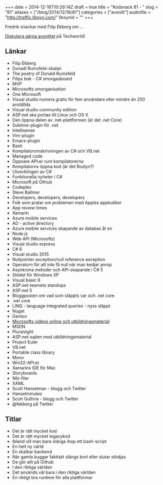 +++
date = 2014-12-16T10:26:14Z
draft = true
title = "Kodsnack 81 - "
slug = "81"
aliases = ["/blog/2014/12/16/81"]
categories = ["avsnitt"]
audiofile = "http://traffic.libsyn.com/"
libsynid = ""
+++

Fredrik snackar med Filip Ekberg om …

[Diskutera gärna avsnittet](http://techworld.idg.se/2.2524/1.599981/) på Techworld!

## Länkar ##
* Filip Ekberg
* Donadl Rumsfeld-skalan
* The poetry of Donald Rumsfeld
* Filips bok - C# smorgasboard
* MVP
* Microsofts omorganisation
* One Microsoft
* Visual studio numera gratis för fem användare eller mindre än 250 anställda
* Visual studio community edition
* ASP.net ska portas till Linux och OS X
* Den öppna delen av .net-plattformen (är det .net Core)
* Sublime-plugin för .net
* Intellisense
* Vim-plugin
* Emacs-plugin
* Bash
* Kompilatoromskrivningen av C# och VB.net
* Managed code
* Öppnare API:er runt kompilatorerna
* Kompilatorns öppna kod (är det Roslyn?)
* Utvecklingen av C#
* Funktionella nyheter i C#
* Microsoft på Github
* Codeplex
* Steve Ballmer
* Developers, developers, developers
* Folk som pratar om problemen med Apples appbutiker
* App review times
* Xamarin
* Azure mobile services
* AD - active directory
* Azure mobile services skapande av databas åt en
* Node.js
* Web API (Microsofts)
* Visual studio express
* C# 6
* Visual studio 2015
* Nullpointer exception/null reference exception
* Operatorn för att inte få null när man kedjar anrop
* Asynkrona metoder och API-skapande i C# 5
* Stödet för Windows XP
* Visual basic 6
* ASP.net-teamets standups
* ASP.net 5
* Bloggposten om vad som släppts var och .net core
* .net core
* LINQ - language integrated queries - nyss släppt
* Nuget
* Gentoo
* [Microsofts videos online och utbildningsmaterial](http://www.microsoftvirtualacademy.com/)
* MSDN
* Pluralsight
* ASP.net-sajten med utbildningsmaterial
* Project Euler
* VB.net
* Portable class library
* Mono
* Win32-API:et
* Xamarins IDE för Mac
* Storyboards
* Nib-filer
* XAML
* Scott Hanselman - blogg och Twitter
* Hanselminutes
* Scott Guthrie - blogg och Twitter
* @fekberg på Twitter

## Titlar ##
* Det är rätt mycket kod
* Det är rätt mycket legacykod
* Ibland vill man bara slänga ihop ett bash-script
* En helt ny värld
* En skalbar backend
* När gamla buggar faktiskt slängs bort eller slutar stödjas
* De gör allt på Github
* I den riktiga världen
* Det används väl bara i den riktiga världen
* En riktigt bra runtime för alla plattformar